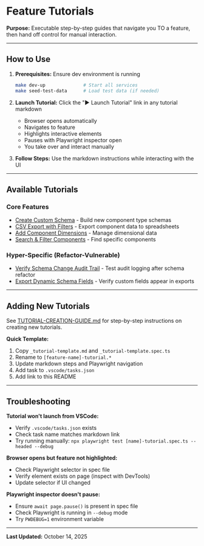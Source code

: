# Feature Tutorials

**Purpose:** Executable step-by-step guides that navigate you TO a feature, then hand off control for manual interaction.

---

## How to Use

1. **Prerequisites:** Ensure dev environment is running
   ```bash
   make dev-up              # Start all services
   make seed-test-data      # Load test data (if needed)
   ```

2. **Launch Tutorial:** Click the "▶️ Launch Tutorial" link in any tutorial markdown
   - Browser opens automatically
   - Navigates to feature
   - Highlights interactive elements
   - Pauses with Playwright inspector open
   - You take over and interact manually

3. **Follow Steps:** Use the markdown instructions while interacting with the UI

---

## Available Tutorials

### Core Features
- [Create Custom Schema](./schema-create-tutorial.md) - Build new component type schemas
- [CSV Export with Filters](./csv-export-tutorial.md) - Export component data to spreadsheets
- [Add Component Dimensions](./component-dimensions-tutorial.md) - Manage dimensional data
- [Search & Filter Components](./search-filter-tutorial.md) - Find specific components

### Hyper-Specific (Refactor-Vulnerable)
- [Verify Schema Change Audit Trail](./schema-audit-trail-tutorial.md) - Test audit logging after schema refactor
- [Export Dynamic Schema Fields](./export-dynamic-fields-tutorial.md) - Verify custom fields appear in exports

---

## Adding New Tutorials

See [TUTORIAL-CREATION-GUIDE.md](./TUTORIAL-CREATION-GUIDE.md) for step-by-step instructions on creating new tutorials.

**Quick Template:**
1. Copy `_tutorial-template.md` and `_tutorial-template.spec.ts`
2. Rename to `[feature-name]-tutorial.*`
3. Update markdown steps and Playwright navigation
4. Add task to `.vscode/tasks.json`
5. Add link to this README

---

## Troubleshooting

**Tutorial won't launch from VSCode:**
- Verify `.vscode/tasks.json` exists
- Check task name matches markdown link
- Try running manually: `npx playwright test [name]-tutorial.spec.ts --headed --debug`

**Browser opens but feature not highlighted:**
- Check Playwright selector in spec file
- Verify element exists on page (inspect with DevTools)
- Update selector if UI changed

**Playwright inspector doesn't pause:**
- Ensure `await page.pause()` is present in spec file
- Check Playwright is running in `--debug` mode
- Try `PWDEBUG=1` environment variable

---

**Last Updated:** October 14, 2025
